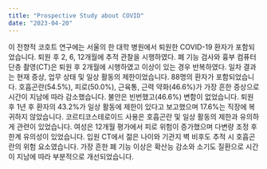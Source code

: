 ```yaml
---
title: "Prospective Study about COVID"
date: "2023-04-20"
---
```

이 전향적 코호트 연구에는 서울의 한 대학 병원에서 퇴원한 COVID-19 환자가 포함되었습니다. 퇴원 후 2, 6, 12개월에 추적 관찰을 시행하였다. 폐 기능 검사와 흉부 컴퓨터 단층 촬영(CT)은 퇴원 후 2개월에 시행하였고 이상이 있는 경우 반복하였다. 일차 결과는 현재 증상, 업무 상태 및 일상 활동의 제한이었습니다. 88명의 환자가 포함되었습니다. 호흡곤란(54.5%), 피로(50.0%), 근육통, 근력 약화(46.6%)가 가장 흔한 증상으로 시간이 지남에 따라 감소했습니다. 불안은 빈번했고(46.6%) 변함이 없었습니다. 퇴원 후 1년 후 환자의 43.2%가 일상 활동에 제한이 있다고 보고했으며 17.6%는 직장에 복귀하지 않았습니다. 코르티코스테로이드 사용은 호흡곤란 및 일상 활동의 제한과 유의하게 관련이 있었습니다. 여성은 12개월 평가에서 피로 위험이 증가했으며 다변량 조정 후 한계 유의성이 있었습니다. 입원 CT에서 젊은 나이와 기관지 벽 비후도 추적 시 호흡곤란의 위험 요소였습니다. 가장 흔한 폐 기능 이상은 확산능 감소와 소기도 질환으로 시간이 지남에 따라 부분적으로 개선되었습니다.